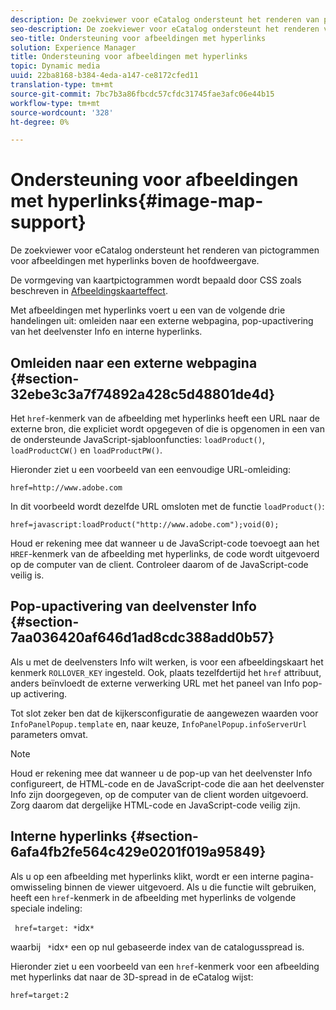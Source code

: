 ```yaml
---
description: De zoekviewer voor eCatalog ondersteunt het renderen van pictogrammen voor afbeeldingen met hyperlinks boven de hoofdweergave.
seo-description: De zoekviewer voor eCatalog ondersteunt het renderen van pictogrammen voor afbeeldingen met hyperlinks boven de hoofdweergave.
seo-title: Ondersteuning voor afbeeldingen met hyperlinks
solution: Experience Manager
title: Ondersteuning voor afbeeldingen met hyperlinks
topic: Dynamic media
uuid: 22ba8168-b384-4eda-a147-ce8172cfed11
translation-type: tm+mt
source-git-commit: 7bc7b3a86fbcdc57cfdc31745fae3afc06e44b15
workflow-type: tm+mt
source-wordcount: '328'
ht-degree: 0%

---
```



# Ondersteuning voor afbeeldingen met hyperlinks{#image-map-support}

De zoekviewer voor eCatalog ondersteunt het renderen van pictogrammen voor afbeeldingen met hyperlinks boven de hoofdweergave.

De vormgeving van kaartpictogrammen wordt bepaald door CSS zoals beschreven in [Afbeeldingskaarteffect](../../c-html5-s7-aem-asset-viewers/c-html5-20-ecatalog-viewer-about/c-html5-20-ecatalog-viewer-customizingviewer/r-html5-ecatalog-viewer-20-customize-imagemapeffect.md#reference-261df27d1ed145c882b26b88e33a0289).

Met afbeeldingen met hyperlinks voert u een van de volgende drie handelingen uit: omleiden naar een externe webpagina, pop-upactivering van het deelvenster Info en interne hyperlinks.

## Omleiden naar een externe webpagina {#section-32ebe3c3a7f74892a428c5d48801de4d}

Het `href`-kenmerk van de afbeelding met hyperlinks heeft een URL naar de externe bron, die expliciet wordt opgegeven of die is opgenomen in een van de ondersteunde JavaScript-sjabloonfuncties: `loadProduct()`, `loadProductCW()` en `loadProductPW()`.

Hieronder ziet u een voorbeeld van een eenvoudige URL-omleiding:

`href=http://www.adobe.com`

In dit voorbeeld wordt dezelfde URL omsloten met de functie `loadProduct()`:

`href=javascript:loadProduct("http://www.adobe.com");void(0);`

Houd er rekening mee dat wanneer u de JavaScript-code toevoegt aan het `HREF`-kenmerk van de afbeelding met hyperlinks, de code wordt uitgevoerd op de computer van de client. Controleer daarom of de JavaScript-code veilig is.

## Pop-upactivering van deelvenster Info {#section-7aa036420af646d1ad8cdc388add0b57}

Als u met de deelvensters Info wilt werken, is voor een afbeeldingskaart het kenmerk `ROLLOVER_KEY` ingesteld. Ook, plaats tezelfdertijd het `href` attribuut, anders beïnvloedt de externe verwerking URL met het paneel van Info pop-up activering.

Tot slot zeker ben dat de kijkersconfiguratie de aangewezen waarden voor `InfoPanelPopup.template` en, naar keuze, `InfoPanelPopup.infoServerUrl` parameters omvat.

>[!NOTE]
>
>Houd er rekening mee dat wanneer u de pop-up van het deelvenster Info configureert, de HTML-code en de JavaScript-code die aan het deelvenster Info zijn doorgegeven, op de computer van de client worden uitgevoerd. Zorg daarom dat dergelijke HTML-code en JavaScript-code veilig zijn.

## Interne hyperlinks {#section-6afa4fb2fe564c429e0201f019a95849}

Als u op een afbeelding met hyperlinks klikt, wordt er een interne pagina-omwisseling binnen de viewer uitgevoerd. Als u die functie wilt gebruiken, heeft een `href`-kenmerk in de afbeelding met hyperlinks de volgende speciale indeling:

` href=target: *`idx`*`

waarbij ` *`idx`*` een op nul gebaseerde index van de catalogusspread is.

Hieronder ziet u een voorbeeld van een `href`-kenmerk voor een afbeelding met hyperlinks dat naar de 3D-spread in de eCatalog wijst:

`href=target:2`
